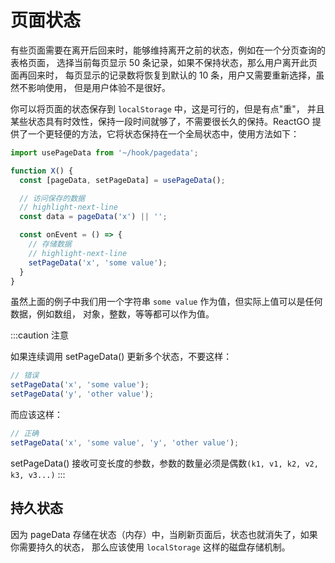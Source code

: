 # 页面状态

有些页面需要在离开后回来时，能够维持离开之前的状态，例如在一个分页查询的表格页面，
选择当前每页显示 50 条记录，如果不保持状态，那么用户离开此页面再回来时，
每页显示的记录数将恢复到默认的 10 条，用户又需要重新选择，虽然不影响使用，
但是用户体验不是很好。

你可以将页面的状态保存到 `localStorage` 中，这是可行的，但是有点"重"，
并且某些状态具有时效性，保持一段时间就够了，不需要很长久的保持。ReactGO
提供了一个更轻便的方法，它将状态保持在一个全局状态中，使用方法如下：

```jsx
import usePageData from '~/hook/pagedata';

function X() {
  const [pageData, setPageData] = usePageData();

  // 访问保存的数据
  // highlight-next-line
  const data = pageData('x') || '';

  const onEvent = () => {
    // 存储数据
    // highlight-next-line
    setPageData('x', 'some value');
  }
}
```

虽然上面的例子中我们用一个字符串 `some value` 作为值，但实际上值可以是任何数据，例如数组，
对象，整数，等等都可以作为值。

:::caution 注意

如果连续调用 setPageData() 更新多个状态，不要这样：

```js
// 错误
setPageData('x', 'some value');
setPageData('y', 'other value');
```

而应该这样：

```js
// 正确
setPageData('x', 'some value', 'y', 'other value');
```

setPageData() 接收可变长度的参数，参数的数量必须是偶数`(k1, v1, k2, v2, k3, v3...)`
:::

## 持久状态

因为 pageData 存储在状态（内存）中，当刷新页面后，状态也就消失了，如果你需要持久的状态，
那么应该使用 `localStorage` 这样的磁盘存储机制。
